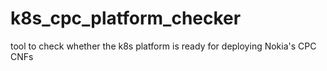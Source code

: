 # k8s_cpc_platform_checker
tool to check whether the k8s platform is ready for deploying Nokia's CPC CNFs
